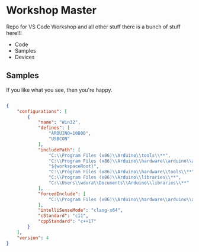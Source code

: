 # Workshop Master
Repo for VS Code Workshop and all other stuff
there is a bunch of stuff here!!!

- Code
- Samples
- Devices

## Samples

If you like what you see, then you're happy. 

```json

{
    "configurations": [
        {
            "name": "Win32",
            "defines": [
                "ARDUINO=10800",
                "USBCON"
            ],
            "includePath": [
                "C:\\Program Files (x86)\\Arduino\\tools\\**",
                "C:\\Program Files (x86)\\Arduino\\hardware\\arduino\\avr\\**",
                "${workspaceRoot}",
                "C:\\Program Files (x86)\\Arduino\\hardware\\tools\\**",
                "C:\\Program Files (x86)\\Arduino\\libraries\\**",
                "C:\\Users\\wdura\\Documents\\Arduino\\libraries\\**"
            ],
            "forcedInclude": [
                "C:\\Program Files (x86)\\Arduino\\hardware\\arduino\\avr\\cores\\arduino\\Arduino.h"
            ],
            "intelliSenseMode": "clang-x64",
            "cStandard": "c11",
            "cppStandard": "c++17"
        }
    ],
    "version": 4
}

```
